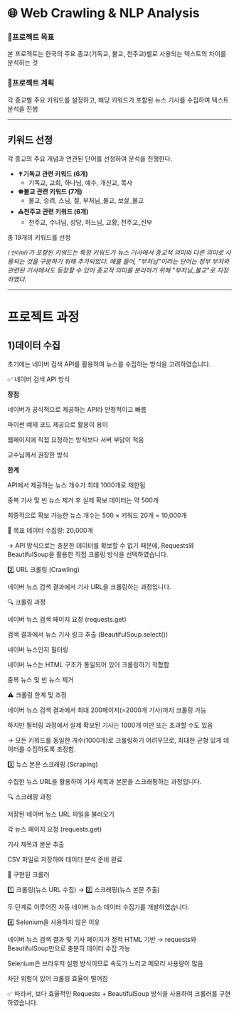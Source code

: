 # 🌐 Web Crawling & NLP Analysis



### 🎯프로젝트 목표
본 프로젝트는 한국의 주요 종교(기독교, 불교, 천주교)별로 사용되는 텍스트의 차이를 분석하는 것

### 📌프로젝트 계획
각 종교별 주요 키워드를 설정하고, 해당 키워드가 포함된 뉴스 기사를 수집하여 텍스트 분석을 진행

---

## 키워드 선정
각 종교의 주요 개념과 연관된 단어를 선정하여 분석을 진행한다.

- **✝️기독교 관련 키워드 (6개)**
    - 기독교, 교회, 하나님, 예수, 개신교, 목사
- **☸️불교 관련 키워드 (7개)**
    - 불교, 승려, 스님, 절, 부처님_불교, 보살_불교
- **⛪천주교 관련 키워드 (6개)**
    - 천주교, 수녀님, 성당, 하느님, 교황, 천주교_신부

총 19개의 키워드를 선정

_`(언더바)`가 포함된 키워드는 특정 키워드가 뉴스 기사에서 종교적 의미와 다른 의미로 사용되는 것을 구분하기 위해 추가되었다. 예를 들어, "부처님"이라는 단어는 정부 부처와 관련된 기사에서도 등장할 수 있어 종교적 의미를 분리하기 위해 "부처님_불교"로 지정하였다._

---

# 프로젝트 과정

## 1)데이터 수집

초기에는 네이버 검색 API를 활용하여 뉴스를 수집하는 방식을 고려하였습니다.

✅ 네이버 검색 API 방식

**장점**

네이버가 공식적으로 제공하는 API라 안정적이고 빠름

파이썬 예제 코드 제공으로 활용이 용이

웹페이지에 직접 요청하는 방식보다 서버 부담이 적음

교수님께서 권장한 방식

**한계**

API에서 제공하는 뉴스 개수가 최대 1000개로 제한됨

중복 기사 및 빈 뉴스 제거 후 실제 확보 데이터는 약 500개

최종적으로 확보 가능한 뉴스 개수는 500 × 키워드 20개 = 10,000개

📌 목표 데이터 수집량: 20,000개

→ API 방식으로는 충분한 데이터를 확보할 수 없기 때문에, Requests와 BeautifulSoup을 활용한 직접 크롤링 방식을 선택하였습니다.

2️⃣ URL 크롤링 (Crawling)

네이버 뉴스 검색 결과에서 기사 URL을 크롤링하는 과정입니다.

🔍 크롤링 과정

네이버 뉴스 검색 페이지 요청 (requests.get)

검색 결과에서 뉴스 기사 링크 추출 (BeautifulSoup.select())

네이버 뉴스인지 필터링

네이버 뉴스는 HTML 구조가 통일되어 있어 크롤링하기 적합함

중복 뉴스 및 빈 뉴스 제거

⚠️ 크롤링 한계 및 조정

네이버 뉴스 검색 결과에서 최대 200페이지(=2000개 기사)까지 크롤링 가능

하지만 필터링 과정에서 실제 확보된 기사는 1000개 미만 또는 초과할 수도 있음

→ 모든 키워드를 동일한 개수(1000개)로 크롤링하기 어려우므로, 최대한 균형 있게 데이터를 수집하도록 조정함.

3️⃣ 뉴스 본문 스크래핑 (Scraping)

수집한 뉴스 URL을 활용하여 기사 제목과 본문을 스크래핑하는 과정입니다.

🔍 스크래핑 과정

저장된 네이버 뉴스 URL 파일을 불러오기

각 뉴스 페이지 요청 (requests.get)

기사 제목과 본문 추출

CSV 파일로 저장하여 데이터 분석 준비 완료

📌 구현된 크롤러

1️⃣ 크롤링(뉴스 URL 수집) → 2️⃣ 스크래핑(뉴스 본문 추출)

두 단계로 이루어진 자동 네이버 뉴스 데이터 수집기를 개발하였습니다.

4️⃣ Selenium을 사용하지 않은 이유

네이버 뉴스 검색 결과 및 기사 페이지가 정적 HTML 기반
→ requests와 BeautifulSoup만으로 충분히 데이터 수집 가능

Selenium은 브라우저 실행 방식이므로 속도가 느리고 메모리 사용량이 많음

차단 위험이 있어 크롤링 효율이 떨어짐

✅ 따라서, 보다 효율적인 Requests + BeautifulSoup 방식을 사용하여 크롤러를 구현하였습니다.
